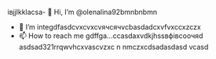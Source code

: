 івjjlkklacsa- 👋 Hi, I’m @olenalina92bmnbnbmn
- 👀 I’m integdfasdcvxcvxcvячсячvcbasdadcxvfvxccxzczx
- 📫 How to reach me gdffgа...ccasdaxvdkjhssвфівсooчяd
asdsad321rrqwvhcxv<!---cxzvzadsaвапasxzxzczxczxczxczxccxczcxzbcvbcvаіваіваіваsacxzccxфівфвіф
dasdasdasdYou can chfglick the ррпосячсzcxczxPrevhhxcvlivxccxsadsavvxcvw link to tazxzke a look at yячсчour changes.
--->ascvzxc
n nmczxcdsadasdasd
vcasd
